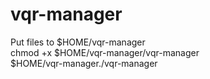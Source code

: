 # vqr-manager  
Put files to $HOME/vqr-manager  
chmod +x $HOME/vqr-manager/vqr-manager  
$HOME/vqr-manager./vqr-manager  
